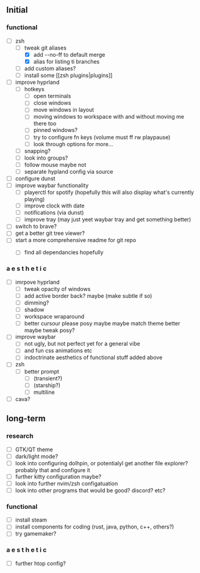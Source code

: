 ## Initial
### functional
- [ ] zsh
	- [ ] tweak git aliases 
		- [x] add --no-ff to default merge
		- [x] alias for listing ti branches
	- [ ] add custom aliases?
	- [ ] install some [[zsh plugins|plugins]]
- [ ] improve hyprland 
	- [ ] hotkeys
		- [ ] open terminals
		- [ ] close windows
		- [ ] move windows in layout
		- [ ] moving windows to workspace with and without moving me there too
		- [ ] pinned windows?
		- [ ] try to configure fn keys (volume must ff rw playpause)
		- [ ] look through options for more...
	- [ ] snapping?
	- [ ] look into groups?
	- [ ] follow mouse maybe not
	- [ ] separate hypland config via source
- [ ] configure dunst
- [ ] improve waybar functionality
	- [ ] playerctl for spotify (hopefully this will also display what's currently playing)
	- [ ] improve clock with date
	- [ ] notifications (via dunst)
	- [ ] improve tray (may just yeet waybar tray and get something better)
- [ ] switch to brave?
- [ ] get a better git tree viewer?
- [ ] start a more comprehensive readme for git repo
	- [ ] find all dependancies hopefully


### a e s t h e t i c
- [ ] imrpove hyprland
	- [ ] tweak opacity of windows
	- [ ] add active border back? maybe (make subtle if so)
	- [ ] dimming?
	- [ ] shadow
	- [ ] workspace wraparound
	- [ ] better cursour please posy maybe maybe match theme better maybe tweak posy?
	
- [ ] improve waybar
	- [ ] not ugly, but not perfect yet for a general vibe
	- [ ] and fun css animations etc
	- [ ] indoctrinate aesthetics of functional stuff added above
- [ ] zsh
	- [ ] better prompt 
		- [ ] (transient?) 
		- [ ] (starship?)
		- [ ] multiline
- [ ] cava?

## long-term
### research
- [ ] GTK/QT theme
- [ ] dark/light mode?
- [ ] look into configuring dolhpin, or potentialyl get another file explorer? probably that and configure it
- [ ] further kitty configuration maybe?
- [ ] look into further nvim/zsh configatuation
- [ ] look into other programs that would be good? discord? etc?
### functional
- [ ] install steam
- [ ] install components for coding (rust, java, python, c++, others?)
- [ ] try gamemaker? 
### a e s t h e t i c
- [ ] further htop config? 